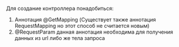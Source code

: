 Для создание контроллера понадобиться: 
1. Аннотация @GetMapping (Существует также аннотация RequestMapping но этот способ не считается новым)
2. @RequestParam данная аннотация необходима для получения данных из url либо же тела запроса
